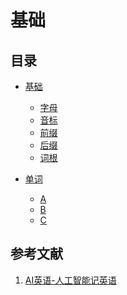 # 基础

## 目录

* [基础](/课程/基础/README.md)
  * [字母](/课程/基础/字母/README.md)
  * [音标](/课程/基础/音标/README.md)
  * [前缀](/课程/基础/前缀/README.md)
  * [后缀](/课程/基础/后缀/README.md)
  * [词根](/课程/基础/词根/README.md)

* [单词](/课程/单词/README.md)
  * [A](/课程/单词/A/README.md)
  * [B](/课程/单词/B/README.md)
  * [C](/课程/单词/C/README.md)

<!--
* [词汇累积计划](/词汇累积计划//README.md)
  * [1000基础英语单词](/词汇累积计划/1000基础英语单词/README.md)
  * [2000核心英语单词](/词汇累积计划/2000核心英语单词/README.md)
  * [4000基本英语单词](/词汇累积计划/4000基本英语单词/README.md)

* [新概念英语](/词汇累积计划/新概念英语/README.md)
  * [新概念英语第一册](/词汇累积计划/新概念英语/新概念英语第一册README.md)
  * [新概念英语第二册](/词汇累积计划/新概念英语/新概念英语第二册/README.md)
  * [新概念英语第三册](/词汇累积计划/新概念英语/新概念英语第三册/README.md)
  * [新概念英语第四册](/词汇累积计划/新概念英语/新概念英语第四册/README.md) -->

## 参考文献

1. [AI英语-人工智能记英语](https://www.xianglesong.com)
